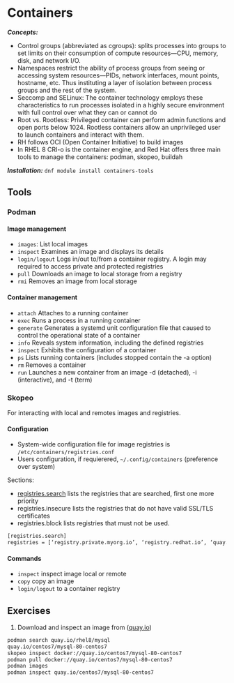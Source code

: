 # Containers

***Concepts:***

- Control groups (abbreviated as cgroups): splits processes into groups to set limits on their consumption of compute resources—CPU, memory, disk, and network I/O.
- Namespaces restrict the ability of process groups from seeing or accessing system resources—PIDs, network interfaces, mount points, hostname, etc. Thus instituting a layer of isolation between process groups and the rest of the system.
- Seccomp and SELinux: The container technology employs these characteristics to run processes isolated in a highly secure environment with full control over what they can or cannot do
- Root vs. Rootless: Privileged container can perform admin functions and open ports below 1024. Rootless containers allow an unprivileged user to launch containers and interact with them.
- RH follows OCI (Open Container Initiative) to build images
- In RHEL 8 CRI-o is the container engine, and Red Hat offers three main tools to manage the containers: podman, skopeo, buildah

***Installation:***
`dnf module install containers-tools`

## Tools

### Podman

#### Image management

- `images`:  List local images
- `inspect` Examines an image and displays its details
- `login/logout` Logs in/out to/from a container registry. A login may required to access private and protected registries
- `pull` Downloads an image to local storage from a registry
- `rmi` Removes an image from local storage

#### Container management

- `attach` Attaches to a running container
- `exec` Runs a process in a running container
- `generate` Generates a systemd unit configuration file that caused to control the operational state of a container
- `info` Reveals system information, including the defined registries
- `inspect` Exhibits the configuration of a container
- `ps` Lists running containers (includes stopped contain the -a option)
- `rm` Removes a container
- `run` Launches a new container from an image -d (detached), -i (interactive), and -t (term)

### Skopeo

For interacting with local and remotes images and registries.

#### Configuration

- System-wide configuration file for image registries is `/etc/containers/registries.conf`
- Users configuration, if requierered, `~/.config/containers` (preference over system)

Sections:

- [registries.search](http://registries.search) lists the registries that are searched, first one more priority
- registries.insecure lists the registries that do not have valid SSL/TLS certificates
- registries.block lists registries that must not be used.

```bash
[registries.search]
registries = [‘registry.private.myorg.io’, ‘registry.redhat.io’, ‘quay.io’, ‘docker.io’]
```

#### Commands

- `inspect` inspect image local or remote
- `copy` copy an image
- `login/logout` to a container registry

## Exercises

1. Download and inspect an image from ([quay.io](http://quay.io/))

```bash
podman search quay.io/rhel8/mysql
quay.io/centos7/mysql-80-centos7
skopeo inspect docker://quay.io/centos7/mysql-80-centos7
podman pull docker://quay.io/centos7/mysql-80-centos7
podman images
podman inspect quay.io/centos7/mysql-80-centos7
```
